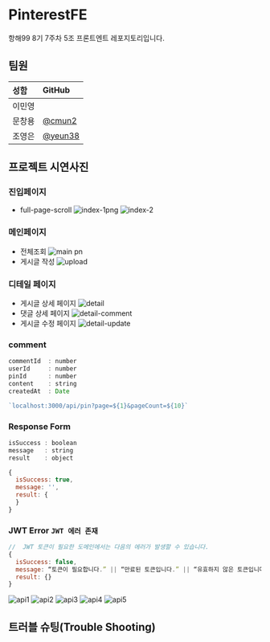 
# PinterestFE

항해99 8기 7주차 5조 프론트엔트 레포지토리입니다.

## 팀원

| 성함 | GitHub | 
| :-- | :-- |
| 이민영 |  |
| 문창용 | [@cmun2](https://github.com/cmun2) |  
| 조영은 | [@yeun38](https://github.com/yeun38) |  

## 프로젝트 시연사진

### 진입페이지
- full-page-scroll
![index-1png](https://user-images.githubusercontent.com/86697114/186668791-a90ec299-0b87-40e3-83b1-17e332ffa026.png)
![index-2](https://user-images.githubusercontent.com/86697114/186668925-ecee634a-2b8e-4fbc-b2b7-c1573ffb1a8d.png)

### 메인페이지
- 전체조회
![main pn](https://user-images.githubusercontent.com/86697114/186670703-dc79d1fd-e7ee-4bca-90c7-df8b13eecebd.png)
- 게시글 작성
![upload](https://user-images.githubusercontent.com/86697114/186676715-e39de097-0954-4008-9336-4548d856f758.png)


### 디테일 페이지
- 게시글 상세 페이지
![detail](https://user-images.githubusercontent.com/86697114/186676249-2fed4c64-2615-42e9-9fa5-d92c8b588553.png)
- 댓글 상세 페이지
![detail-comment](https://user-images.githubusercontent.com/86697114/186676200-0b5e742b-c899-46c6-9e4d-59f3d80a5bcc.png)
- 게시글 수정 페이지
![detail-update](https://user-images.githubusercontent.com/86697114/186668986-3806db89-105e-4f78-ad02-8f2f315d3698.png)

### comment

```jsx
commentId  : number
userId     : number
pinId      : number
content    : string
createdAt  : Date

`localhost:3000/api/pin?page=${1}&pageCount=${10}`
```

### Response Form

```jsx
isSuccess : boolean
message   : string
result    : object
```

```jsx
{
  isSuccess: true,
  message: '',
  result: {
  }
}
```

### JWT Error `JWT 에러 존재`

```jsx
//  JWT 토큰이 필요한 도메인에서는 다음의 에러가 발생할 수 있습니다.
{
  isSuccess: false,
  message: “토큰이 필요합니다.” || “만료된 토큰입니다.” || “유효하지 않은 토큰입니다.” || err.message,
  result: {}
}
```
![api1](https://user-images.githubusercontent.com/109029407/186673278-dbdc7f9d-6ead-43e9-9806-214d23aab847.png)
![api2](https://user-images.githubusercontent.com/109029407/186673294-15ff396f-5fda-4c1e-bd1a-470202c62450.png)
![api3](https://user-images.githubusercontent.com/109029407/186673307-bf4459be-2991-458e-b7b4-1b0c9a4021d1.png)
![api4](https://user-images.githubusercontent.com/109029407/186673316-bede57f3-a31a-4fd2-9e2c-d5eb0631a175.png)
![api5](https://user-images.githubusercontent.com/109029407/186673330-8596d943-6e45-43ab-bdf6-baf0053db1aa.png)

## 트러블 슈팅(Trouble Shooting)
